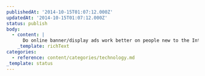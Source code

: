 ```yaml
---
publishedAt: '2014-10-15T01:07:12.000Z'
updatedAt: '2014-10-15T01:07:12.000Z'
status: publish
body:
  - content: |
      Do online banner/display ads work better on people new to the Internet?
    _template: richText
categories:
  - reference: content/categories/technology.md
_template: status
---
```



